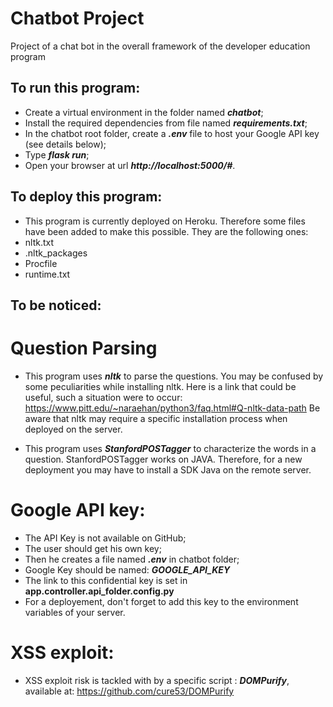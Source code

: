 # Chatbot Project
Project of a chat bot in the overall framework of the developer education program

## To run this program:
* Create a virtual environment in the folder named ***chatbot***;
* Install the required dependencies from file named ***requirements.txt***;
* In the chatbot root folder, create a ***.env*** file to host your Google API key (see details below);
* Type ***flask run***;
* Open your browser at url ***http://localhost:5000/#***.

## To deploy this program:
* This program is currently deployed on Heroku. Therefore some files have been added to make this possible.
They are the following ones:
* nltk.txt
* .nltk_packages
* Procfile
* runtime.txt

## To be noticed:
# Question Parsing
* This program uses ***nltk*** to parse the questions.
You may be confused by some peculiarities while installing nltk.
Here is a link that could be useful, such a situation were to occur:
https://www.pitt.edu/~naraehan/python3/faq.html#Q-nltk-data-path
Be aware that nltk may require a specific installation process when deployed on the server.

* This program uses ***StanfordPOSTagger*** to characterize the words in a question. StanfordPOSTagger works on JAVA. Therefore, for a new deployment you may have to install a SDK Java on the remote server.

# Google API key:
* The API Key is not available on GitHub;
* The user should get his own key;
* Then he creates a file named ***.env*** in chatbot folder;
* Google Key should be named: ***GOOGLE_API_KEY***
* The link to this confidential key is set in **app.controller.api_folder.config.py**
* For a deployement, don't forget to add this key to the environment variables of your server.

# XSS exploit:
* XSS exploit risk is tackled with by a specific script : ***DOMPurify***, available at: 
https://github.com/cure53/DOMPurify


